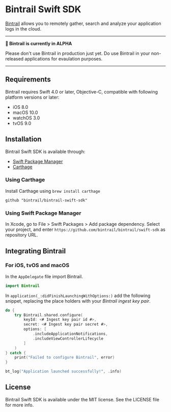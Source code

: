 # Bintrail Swift SDK
[Bintrail](https://www.bintrail.com) allows you to remotely gather, search and analyze your application logs in the cloud.

------

**🚨 Bintrail is currently in ALPHA**

Please don't use Bintrail in production just yet. Do use Bintrail in your non-released applications for evaulation purposes.

------



## Requirements

Bintrail requires Swift 4.0 or later, Objective-C, compatible with following platform versions or later:

* iOS 8.0
* macOS 10.0
* watchOS 3.0
* tvOS 9.0



## Installation

Bintrail Swift SDK is available through:

* [Swift Package Manager](https://github.com/apple/swift-package-manager)
* [Carthage](https://github.com/Carthage/Carthage)



### Using Carthage

Install Carthage using `brew install carthage`

```
github "bintrail/bintrail-swift-sdk"
```

### Using Swift Package Manager

In Xcode, go to File > Swift Packages > Add package dependency. Select your project, and enter `https://github.com/bintrail/bintrail/swift-sdk` as repository URL.



## Integrating Bintrail

### For iOS, tvOS and macOS

In the `AppDelegate` file import Bintrail.

```swift
import Bintrail
```

In `application(_:didFinishLaunchingWithOptions:)` add the following snippet, replacing the place holders with your *Bintrail ingest key pair*.

```swift
do {
    try Bintrail.shared.configure(
        keyId: <# Ingest key pair id #>,
        secret: <# Ingest key pair secret #>,
        options: [
            .includeApplicationNotifications,
            .includeViewControllerLifecycle
        ]
    )   
} catch {
    print("Failed to configure Bintrail", error)
}

bt_log("Application launched successfully!", .info)
```



## License

Bintrail Swift SDK is available under the MIT license. See the LICENSE file for more info.
